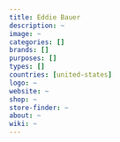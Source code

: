 ```yaml
---
title: Eddie Bauer
description: ~
image: ~
categories: []
brands: []
purposes: []
types: []
countries: [united-states]
logo: ~
website: ~
shop: ~
store-finder: ~
about: ~
wiki: ~
---
```

